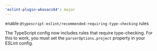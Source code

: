 ```yaml
---
'eslint-plugin-wkovacs64': major
---
```


enable `@typescript-eslint/recommended-requiring-type-checking` rules

The TypeScript config now includes rules that require type-checking. For this to work, you must set the `parserOptions.project` property in your ESLint config.
